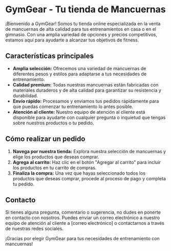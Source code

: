 # GymGear - Tu tienda de Mancuernas

¡Bienvenido a GymGear! Somos tu tienda online especializada en la venta de mancuernas de alta calidad para tus entrenamientos en casa o en el gimnasio. Con una amplia variedad de opciones y precios competitivos, estamos aquí para ayudarte a alcanzar tus objetivos de fitness.

## Características principales

- **Amplia selección:** Ofrecemos una variedad de mancuernas de diferentes pesos y estilos para adaptarse a tus necesidades de entrenamiento.
- **Calidad premium:** Todas nuestras mancuernas están fabricadas con materiales duraderos y de alta calidad para garantizar su resistencia y durabilidad.
- **Envío rápido:** Procesamos y enviamos tus pedidos rápidamente para que puedas comenzar tu entrenamiento lo antes posible.
- **Atención al cliente:** Nuestro equipo de atención al cliente está disponible para ayudarte con cualquier pregunta o inquietud que tengas sobre nuestros productos o tu pedido.

## Cómo realizar un pedido

1. **Navega por nuestra tienda:** Explora nuestra selección de mancuernas y elige los productos que deseas comprar.
2. **Agrega al carrito:** Haz clic en el botón "Agregar al carrito" para incluir los productos en tu carrito de compras.
3. **Finaliza la compra:** Una vez que hayas seleccionado todos los productos que deseas comprar, procede al proceso de pago y completa tu pedido.

## Contacto

Si tienes alguna pregunta, comentario o sugerencia, no dudes en ponerte en contacto con nosotros. Puedes enviar un correo electrónico a nuestro equipo de atención al cliente a [correo electrónico] o contactarnos a través de nuestras redes sociales.

¡Gracias por elegir GymGear para tus necesidades de entrenamiento con mancuernas!
